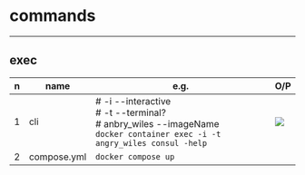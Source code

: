 # commands

---

## exec
|n|name|e.g.|O/P|
|-|----|----|---|
|1|cli |# -i --interactive<br/> # -t --terminal?<br/> # anbry_wiles --imageName<br/>`docker container exec -i -t angry_wiles consul -help`|[<img src="https://i.imgur.com/RiMUEej.png">](https://i.imgur.com/RiMUEej.png)|
|2|compose.yml|`docker compose up`||
